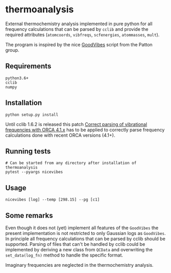# thermoanalysis

External thermochemistry analysis implemented in pure python for all
frequency calculations that can be parsed by `cclib` and provide the
required attributes (`atomcoords`, `vibfreqs`, `scfenergies`, `atommasses`, `mult`).

The program is inspired by the nice [GoodVibes](https://github.com/bobbypaton/GoodVibes) script from the Patton group.

## Requirements
```
python3.6+
cclib
numpy
```

## Installation
```
python setup.py install
```
Until cclib 1.6.2 is released this patch [Correct parsing of vibrational frequencies with ORCA 4.1.x](https://github.com/cclib/cclib/pull/706/commits/18a3945ed6eaa82f418e2150eb5307be9697c238) has to be applied to correctly parse frequency calculations done with recent ORCA versions (4.1+).

## Running tests
```
# Can be started from any directory after installation of thermoanalysis
pytest --pyargs nicevibes
```

## Usage
```
nicevibes [log] --temp [298.15] --pg [c1]
```

## Some remarks
Even though it does not (yet) implement all features of the `GoodVibes` the present implementation is not restricted to only Gaussian logs as `GoodVibes`. In principle all frequency calculations that can be parsed by cclib should be supported. Parsing of files that can't be handled by cclib could be implemented by deriving a new class from `QCData` and overwriting the `set_data(log_fn)` method to handle the specific format.

Imaginary frequencies are neglected in the thermochemistry analysis.
